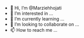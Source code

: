 - 👋 Hi, I’m @Marziehhojati
- 👀 I’m interested in ...
- 🌱 I’m currently learning ...
- 💞️ I’m looking to collaborate on ...
- 📫 How to reach me ...

<!---
Marziehhojati/Marziehhojati is a ✨ special ✨ repository because its `README.md` (this file) appears on your GitHub profile.
You can click the Preview link to take a look at your changes.
--->
